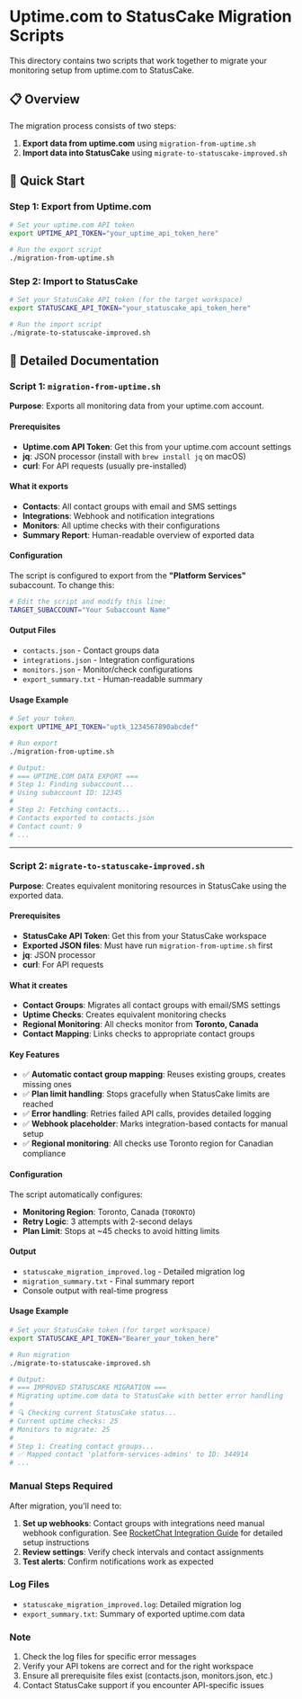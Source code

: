# Uptime.com to StatusCake Migration Scripts

This directory contains two scripts that work together to migrate your monitoring setup from uptime.com to StatusCake.

## 📋 Overview

The migration process consists of two steps:
1. **Export data from uptime.com** using `migration-from-uptime.sh`
2. **Import data into StatusCake** using `migrate-to-statuscake-improved.sh`

## 🚀 Quick Start

### Step 1: Export from Uptime.com

```bash
# Set your uptime.com API token
export UPTIME_API_TOKEN="your_uptime_api_token_here"

# Run the export script
./migration-from-uptime.sh
```

### Step 2: Import to StatusCake

```bash
# Set your StatusCake API token (for the target workspace)
export STATUSCAKE_API_TOKEN="your_statuscake_api_token_here"

# Run the import script
./migrate-to-statuscake-improved.sh
```

## 📖 Detailed Documentation

### Script 1: `migration-from-uptime.sh`

**Purpose**: Exports all monitoring data from your uptime.com account.

#### Prerequisites

- **Uptime.com API Token**: Get this from your uptime.com account settings
- **jq**: JSON processor (install with `brew install jq` on macOS)
- **curl**: For API requests (usually pre-installed)

#### What it exports

- **Contacts**: All contact groups with email and SMS settings
- **Integrations**: Webhook and notification integrations
- **Monitors**: All uptime checks with their configurations
- **Summary Report**: Human-readable overview of exported data

#### Configuration

The script is configured to export from the **"Platform Services"** subaccount. To change this:

```bash
# Edit the script and modify this line:
TARGET_SUBACCOUNT="Your Subaccount Name"
```

#### Output Files

- `contacts.json` - Contact groups data
- `integrations.json` - Integration configurations  
- `monitors.json` - Monitor/check configurations
- `export_summary.txt` - Human-readable summary

#### Usage Example

```bash
# Set your token
export UPTIME_API_TOKEN="uptk_1234567890abcdef"

# Run export
./migration-from-uptime.sh

# Output:
# === UPTIME.COM DATA EXPORT ===
# Step 1: Finding subaccount...
# Using subaccount ID: 12345
# 
# Step 2: Fetching contacts...
# Contacts exported to contacts.json
# Contact count: 9
# ...
```

---

### Script 2: `migrate-to-statuscake-improved.sh`

**Purpose**: Creates equivalent monitoring resources in StatusCake using the exported data.

#### Prerequisites

- **StatusCake API Token**: Get this from your StatusCake workspace
- **Exported JSON files**: Must have run `migration-from-uptime.sh` first
- **jq**: JSON processor
- **curl**: For API requests

#### What it creates

- **Contact Groups**: Migrates all contact groups with email/SMS settings
- **Uptime Checks**: Creates equivalent monitoring checks
- **Regional Monitoring**: All checks monitor from **Toronto, Canada**
- **Contact Mapping**: Links checks to appropriate contact groups

#### Key Features

- ✅ **Automatic contact group mapping**: Reuses existing groups, creates missing ones
- ✅ **Plan limit handling**: Stops gracefully when StatusCake limits are reached
- ✅ **Error handling**: Retries failed API calls, provides detailed logging
- ✅ **Webhook placeholder**: Marks integration-based contacts for manual setup
- ✅ **Regional monitoring**: All checks use Toronto region for Canadian compliance

#### Configuration

The script automatically configures:
- **Monitoring Region**: Toronto, Canada (`TORONTO`)
- **Retry Logic**: 3 attempts with 2-second delays
- **Plan Limit**: Stops at ~45 checks to avoid hitting limits

#### Output

- `statuscake_migration_improved.log` - Detailed migration log
- `migration_summary.txt` - Final summary report
- Console output with real-time progress

#### Usage Example

```bash
# Set your StatusCake token (for target workspace)
export STATUSCAKE_API_TOKEN="Bearer_your_token_here"

# Run migration
./migrate-to-statuscake-improved.sh

# Output:
# === IMPROVED STATUSCAKE MIGRATION ===
# Migrating uptime.com data to StatusCake with better error handling
# 
# 🔍 Checking current StatusCake status...
# Current uptime checks: 25
# Monitors to migrate: 25
# 
# Step 1: Creating contact groups...
# ✅ Mapped contact 'platform-services-admins' to ID: 344914
# ...
```


### Manual Steps Required

After migration, you'll need to:

  1. **Set up webhooks**: Contact groups with integrations need manual webhook configuration. See [RocketChat Integration Guide](Rocketchat/alerts_with_RC.md) for detailed setup instructions 
2. **Review settings**: Verify check intervals and contact assignments
3. **Test alerts**: Confirm notifications work as expected


### Log Files

- `statuscake_migration_improved.log`: Detailed migration log
- `export_summary.txt`: Summary of exported uptime.com data

### Note
1. Check the log files for specific error messages
2. Verify your API tokens are correct and for the right workspace
3. Ensure all prerequisite files exist (contacts.json, monitors.json, etc.)
4. Contact StatusCake support if you encounter API-specific issues

